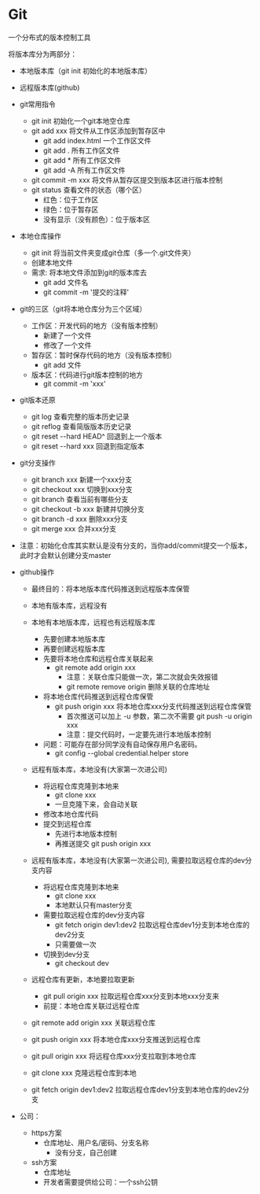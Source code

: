# Git
一个分布式的版本控制工具

将版本库分为两部分：
* 本地版本库（git init 初始化的本地版本库）
* 远程版本库(github)

* git常用指令
  * git init 初始化一个git本地空仓库
  * git add xxx 将文件从工作区添加到暂存区中
    * git add index.html 一个工作区文件
    * git add . 所有工作区文件
    * git add * 所有工作区文件
    * git add -A 所有工作区文件
  * git commit -m xxx 将文件从暂存区提交到版本区进行版本控制
  * git status 查看文件的状态（哪个区）
    * 红色：位于工作区
    * 绿色：位于暂存区
    * 没有显示（没有颜色）：位于版本区

* 本地仓库操作
  * git init 将当前文件夹变成git仓库（多一个.git文件夹）
  * 创建本地文件 
  * 需求: 将本地文件添加到git的版本库去
    * git add 文件名
    * git commit -m '提交的注释'

* git的三区（git将本地仓库分为三个区域）
  * 工作区：开发代码的地方（没有版本控制）
    * 新建了一个文件
    * 修改了一个文件
  * 暂存区：暂时保存代码的地方（没有版本控制）
    * git add 文件 
  * 版本区：代码进行git版本控制的地方
    * git commit -m 'xxx'
  
* git版本还原
  * git log 查看完整的版本历史记录
  * git reflog 查看简版版本历史记录
  * git reset --hard HEAD^ 回退到上一个版本
  * git reset --hard xxx 回退到指定版本

* git分支操作
  * git branch xxx 新建一个xxx分支
  * git checkout xxx 切换到xxx分支
  * git branch 查看当前有哪些分支
  * git checkout -b xxx 新建并切换分支 
  * git branch -d xxx 删除xxx分支
  * git merge xxx 合并xxx分支

* 注意：初始化仓库其实默认是没有分支的，当你add/commit提交一个版本，此时才会默认创建分支master

* github操作
  * 最终目的：将本地版本库代码推送到远程版本库保管
  
  * 本地有版本库，远程没有
  * 本地有本地版本库，远程也有远程版本库
    * 先要创建本地版本库
    * 再要创建远程版本库
    * 先要将本地仓库和远程仓库关联起来
      * git remote add origin xxx
        * 注意：关联仓库只能做一次，第二次就会失效报错
        * git remote remove origin 删除关联的仓库地址
    * 将本地仓库代码推送到远程仓库保管
      * git push origin xxx 将本地仓库xxx分支代码推送到远程仓库保管
        * 首次推送可以加上 -u 参数，第二次不需要  git push -u origin xxx
        * 注意：提交代码时，一定要先进行本地版本控制
    * 问题：可能存在部分同学没有自动保存用户名密码。
      * git config --global credential.helper store
  
  * 远程有版本库，本地没有(大家第一次进公司)
    * 将远程仓库克隆到本地来
      * git clone xxx
      * 一旦克隆下来，会自动关联
    * 修改本地仓库代码
    * 提交到远程仓库
      * 先进行本地版本控制
      * 再推送提交 git push origin xxx

  * 远程有版本库，本地没有(大家第一次进公司), 需要拉取远程仓库的dev分支内容
    * 将远程仓库克隆到本地来
      * git clone xxx
      * 本地默认只有master分支
    * 需要拉取远程仓库的dev分支内容
      * git fetch origin dev1:dev2 拉取远程仓库dev1分支到本地仓库的dev2分支
      * 只需要做一次
    * 切换到dev分支
      * git checkout dev

  * 远程仓库有更新，本地要拉取更新
    * git pull origin xxx 拉取远程仓库xxx分支到本地xxx分支来
    * 前提：本地仓库关联过远程仓库

  * git remote add origin xxx 关联远程仓库
  * git push origin xxx 将本地仓库xxx分支推送到远程仓库
  * git pull origin xxx 将远程仓库xxx分支拉取到本地仓库
  * git clone xxx 克隆远程仓库到本地
  * git fetch origin dev1:dev2 拉取远程仓库dev1分支到本地仓库的dev2分支

* 公司：
  * https方案
    * 仓库地址、用户名/密码、分支名称
      * 没有分支，自己创建
  * ssh方案
    * 仓库地址
    * 开发者需要提供给公司：一个ssh公钥
